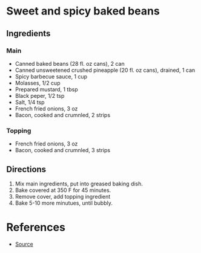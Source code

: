 # Sweet and spicy baked beans
## Ingredients
### Main
* Canned baked beans (28 fl. oz cans), 2 can
* Canned unsweetened crushed pineapple (20 fl. oz cans), drained, 1 can
* Spicy barbecue sauce, 1 cup
* Molasses, 1/2 cup
* Prepared mustard, 1 tbsp
* Black peper, 1/2 tsp
* Salt, 1/4 tsp
* French fried onions, 3 oz
* Bacon, cooked and crumnled, 2 strips

### Topping
* French fried onions, 3 oz
* Bacon, cooked and crumnled, 3 strips

## Directions
1. Mix main ingredients, put into greased baking dish.
2. Bake covered at 350 F for 45 minutes.
3. Remove cover, add topping ingredient
4. Bake 5-10 more minutues, until bubbly.

# References
* [Source](https://www.tasteofhome.com/recipes/sweet-and-spicy-baked-beans/)

